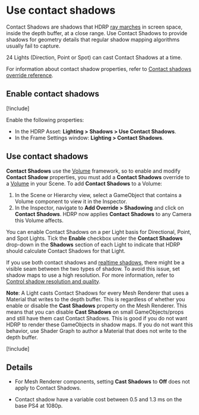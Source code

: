 # Use contact shadows
Contact Shadows are shadows that HDRP [ray marches](Glossary.md#RayMarching) in screen space, inside the depth buffer, at a close range. Use Contact Shadows to provide shadows for geometry details that regular shadow mapping algorithms usually fail to capture.



24 Lights (Direction, Point or Spot) can cast Contact Shadows at a time.

For information about contact shadow properties, refer to [Contact shadows override reference](reference-contact-shadows-override.md).

<a name="enable-contact-shadows"><a>

## Enable contact shadows

[!include[](snippets/Volume-Override-Enable-Override.md)]

Enable the following properties:

- In the HDRP Asset: **Lighting > Shadows > Use Contact Shadows**.
- In the Frame Settings window: **Lighting > Contact Shadows**.


<a name="use-contact-shadows"></a>

## Use contact shadows

**Contact Shadows** use the [Volume](understand-volumes.md) framework, so to enable and modify **Contact Shadow** properties, you must add a **Contact Shadows** override to a [Volume](understand-volumes.md) in your Scene. To add **Contact Shadows** to a Volume:

1. In the Scene or Hierarchy view, select a GameObject that contains a Volume component to view it in the Inspector.
2. In the Inspector, navigate to **Add Override > Shadowing** and click on **Contact Shadows**. HDRP now applies **Contact Shadows** to any Camera this Volume affects.

You can enable Contact Shadows on a per Light basis for Directional, Point, and Spot Lights. Tick the **Enable** checkbox under the **Contact Shadows** drop-down in the **Shadows** section of each Light to indicate that HDRP should calculate Contact Shadows for that Light.

If you use both contact shadows and [realtime shadows](realtime-shadows.md), there might be a visible seam between the two types of shadow. To avoid this issue, set shadow maps to use a high resolution. For more information, refer to [Control shadow resolution and quality](Shadows-in-HDRP.md).

**Note**: A Light casts Contact Shadows for every Mesh Renderer that uses a Material that writes to the depth buffer. This is regardless of whether you enable or disable the **Cast Shadows** property on the Mesh Renderer. This means that you can disable **Cast Shadows** on small GameObjects/props and still have them cast Contact Shadows. This is good if you do not want HDRP to render these GameObjects in shadow maps. If you do not want this behavior, use Shader Graph to author a Material that does not write to the depth buffer.

[!include[](snippets/volume-override-api.md)]


## Details

* For Mesh Renderer components, setting __Cast Shadows__ to __Off__ does not apply to Contact Shadows.

* Contact shadow have a variable cost between 0.5 and 1.3 ms on the base PS4 at 1080p.
